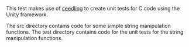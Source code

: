 This test makes use of [ceedling](http://www.throwtheswitch.org/ceedling/) to create unit tests for C code using the Unity framework.

The src directory contains code for some simple string manipulation functions. The test directory contains code for the unit tests for the string manipulation functions.